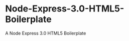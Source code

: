 Node-Express-3.0-HTML5-Boilerplate
==================================

A Node Express 3.0 HTML5 Boilerplate